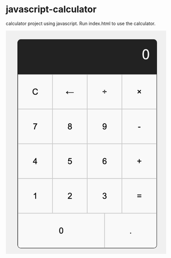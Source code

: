 # javascript-calculator
calculator project using javascript. Run index.html to use the calculator.

![demo of this project](/demo.png)
